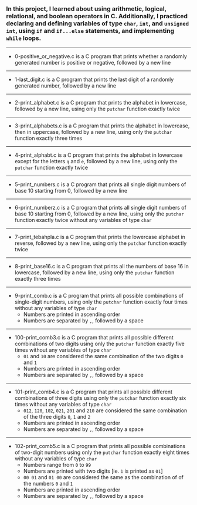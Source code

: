 ### In this project, I learned about using arithmetic, logical, relational, and boolean operators in C. Additionally, I practiced declaring and defining variables of type ```char```, ```int```, and ```unsigned int```, using ```if``` and ```if...else``` statements, and implementing ```while``` loops.
--------------------------------
* 0-positive_or_negative.c is a C program that prints whether a randomly generated number is positive or negative, followed by a new line
------------------------------------
* 1-last_digit.c is a C program that prints the last digit of a randomly generated number, followed by a new line
-----------------------------------------------------
* 2-print_alphabet.c is a C program that prints the alphabet in lowercase, followed by a new line, using only the ```putchar``` function exactly twice
-----------------------
* 3-print_alphabets.c is a C program that prints the alphabet in lowercase, then in uppercase, followed by a new line, using only the ```putchar``` function exactly three times
-----------------------------------------------------------------------------------------------
* 4-print_alphabt.c is a C program that prints the alphabet in lowercase except for the letters ```q``` and ```e```, followed by a new line, using only the ```putchar``` function exactly twice
---------------------------------------
* 5-print_numbers.c is a C program that prints all single digit numbers of base 10 starting from 0, followed by a new line
-------------------------------
* 6-print_numberz.c is a C program that prints all single digit numbers of base 10 starting from 0, followed by a new line, using only the ```putchar``` function exactly twice without any variables of type ```char```
-----------------------------------------
* 7-print_tebahpla.c is a C program that prints the lowercase alphabet in reverse, followed by a new line, using only the ```putchar``` function exactly twice
-------------------------------------
* 8-print_base16.c is a C program that prints all the numbers of base 16 in lowercase, followed by a new line, using only the ```putchar``` function exactly three times
----------------------------------------
* 9-print_comb.c is a C program that prints all possible combinations of single-digit numbers, using only the ```putchar``` function exactly four times without any variables of type ```char```
	* Numbers are printed in ascending order
	* Numbers are separated by ```,```, followed by a space
------------------------------------
* 100-print_comb3.c is a C program that prints all possible different combinations of two digits using only the ```putchar``` function exactly five times without any variables of type ```char```
	* ```01``` and ```10``` are considered the same combination of the two digits ```0``` and ```1```
	* Numbers are printed in ascending order
	* Numbers are separated by ```,```, followed by a space
---------------------------------------
* 101-print_comb4.c is a C program that prints all possible different combinations of three digits using only the ```putchar``` function exactly six times without any variables of type ```char```
	* ```012```, ```120```, ```102```, ```021```, ```201``` and ```210``` are considered the same combination of the three digits ```0```, ```1``` and ```2```
	* Numbers are printed in ascending order
	* Numbers are separated by ```,```, followed by a space
------------------------------------------
* 102-print_comb5.c is a C program that prints all possible combinations of two-digit numbers using only the ```putchar``` function exactly eight times without any variables of type ```char```
	* Numbers range from ```0``` to ```99```
	* Numbers are printed with two digits [ie. ```1``` is printed as ```01```]
	* ```00 01``` and ```01 00``` are considered the same as the combination of of the numbers ```0``` and ```1```
	* Numbers are printed in ascending order
	* Numbers are separated by ```,```, followed by a space
